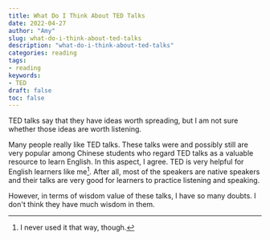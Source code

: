 ```yaml
---
title: What Do I Think About TED Talks
date: 2022-04-27
author: "Amy"
slug: what-do-i-think-about-ted-talks
description: "what-do-i-think-about-ted-talks"
categories: reading
tags: 
- reading
keywords: 
- TED
draft: false
toc: false
---
```


TED talks say that they have ideas worth spreading, but I am not sure whether those ideas are worth listening. 

Many people really like TED talks. These talks were and possibly still are very popular among Chinese students who regard TED talks as a valuable resource to learn English. In this aspect, I agree. TED is very helpful for English learners like me[^1]. After all, most of the speakers are native speakers and their talks are very good for learners to practice listening and speaking. 

However, in terms of wisdom value of these talks, I have so many doubts. I don't think they have much wisdom in them. 

<!-- {{<figure src="/media/information-knowledge-wisdom.png" caption="Information, knowledge, and wisdom, made by Hongtao"  width="400">}} -->


[^1]: I never used it that way, though. 